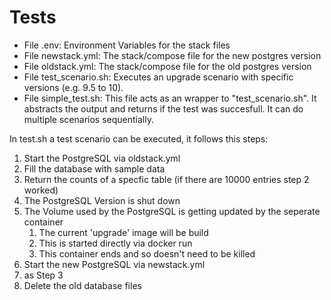 # Tests

- File .env: Environment Variables for the stack files
- File newstack.yml: The stack/compose file for the new postgres version
- File oldstack.yml: The stack/compose file for the old postgres version
- File test_scenario.sh: Executes an upgrade scenario with specific versions (e.g. 9.5 to 10).
- File simple_test.sh: This file acts as an wrapper to "test_scenario.sh". It abstracts the output and returns if the test was succesfull. It can do multiple scenarios sequentially.

In test.sh a test scenario can be executed, it follows this steps:
1. Start the PostgreSQL via oldstack.yml
2. Fill the database with sample data
3. Return the counts of a specfic table (if there are 10000 entries step 2 worked)
4. The PostgreSQL Version is shut down
5. The Volume used by the PostgreSQL is getting updated by the seperate container  
    1. The current 'upgrade' image will be build
    2. This is started directly via docker run
    3. This container ends and so doesn't need to be killed
6. Start the new PostgreSQL via newstack.yml
7. as Step 3
8. Delete the old database files 
